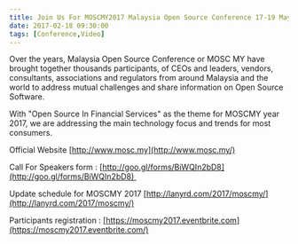 ```yaml
---
title: Join Us For MOSCMY2017 Malaysia Open Source Conference 17-19 May 2017
date: 2017-02-18 09:30:00
tags: [Conference,Video]
---
```


Over the years, Malaysia Open Source Conference or MOSC MY have brought together thousands participants, of CEOs and leaders, vendors, consultants, associations and regulators from around Malaysia and the world to address mutual challenges and share information on Open Source Software.

With "Open Source In Financial Services" as the theme for MOSCMY year 2017, we are addressing the main technology focus and trends for most consumers.

Official Website [http://www.mosc.my](http://www.mosc.my/)

Call For Speakers form : [http://goo.gl/forms/BiWQIn2bD8](http://goo.gl/forms/BiWQIn2bD8) 

Update schedule for MOSCMY 2017 [http://lanyrd.com/2017/moscmy/](http://lanyrd.com/2017/moscmy/)

Participants registration : [https://moscmy2017.eventbrite.com](https://moscmy2017.eventbrite.com/)
